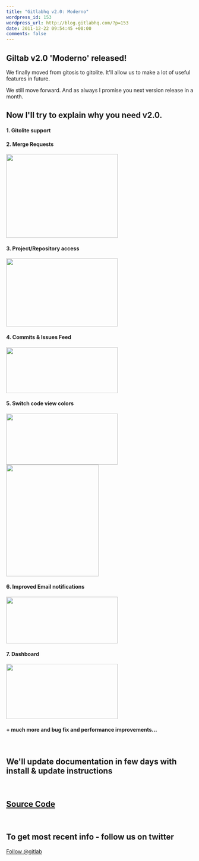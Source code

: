 ```yaml
--- 
title: "Gitlabhq v2.0: Moderno"
wordpress_id: 153
wordpress_url: http://blog.gitlabhq.com/?p=153
date: 2011-12-22 09:54:45 +00:00
comments: false
---
```

<h2>Giltab v2.0 'Moderno' released!</h2>
<p>We finally moved from gitosis to gitolite. It'll allow us to make a lot of useful features in future.</p>
<p>We still move forward. And as always I promise you next version release in a month.</p>

<h2>Now I'll try to explain why you need v2.0.</h2>

<h4>1. Gitolite support</h4>
<h4>2. Merge Requests</h4>
<a href="http://blog.gitlabhq.com/wp-content/uploads/2011/12/mr1.png"><img src="http://blog.gitlabhq.com/wp-content/uploads/2011/12/mr1-300x225.png" alt="" title="mr1" width="300" height="225" class="alignnone size-medium wp-image-154" /></a>
<h4>3. Project/Repository access</h4>
<a href="http://blog.gitlabhq.com/wp-content/uploads/2011/12/t1.png"><img src="http://blog.gitlabhq.com/wp-content/uploads/2011/12/t1-300x183.png" alt="" title="t1" width="300" height="183" class="alignnone size-medium wp-image-156" /></a>
<h4>4. Commits & Issues Feed</h4>
<a href="http://blog.gitlabhq.com/wp-content/uploads/2011/12/feed.png"><img src="http://blog.gitlabhq.com/wp-content/uploads/2011/12/feed-300x123.png" alt="" title="feed" width="300" height="123" class="alignnone size-medium wp-image-160" /></a>
<h4>5. Switch code view colors</h4>
<a href="http://blog.gitlabhq.com/wp-content/uploads/2011/12/colors.png"><img src="http://blog.gitlabhq.com/wp-content/uploads/2011/12/colors-300x137.png" alt="" title="colors" width="300" height="137" class="alignnone size-medium wp-image-162" /></a>
<a href="http://blog.gitlabhq.com/wp-content/uploads/2011/12/bg.png"><img src="http://blog.gitlabhq.com/wp-content/uploads/2011/12/bg-249x300.png" alt="" title="bg" width="249" height="300" class="alignnone size-medium wp-image-164" /></a>
<h4>6. Improved Email notifications</h4>
<a href="http://blog.gitlabhq.com/wp-content/uploads/2011/12/reassign.png"><img src="http://blog.gitlabhq.com/wp-content/uploads/2011/12/reassign-300x125.png" alt="" title="reassign" width="300" height="125" class="alignnone size-medium wp-image-168" /></a>
<h4>7. Dashboard</h4>
<a href="http://blog.gitlabhq.com/wp-content/uploads/2011/12/issues.png"><img src="http://blog.gitlabhq.com/wp-content/uploads/2011/12/issues-300x148.png" alt="" title="issues" width="300" height="148" class="alignnone size-medium wp-image-171" /></a>
<h4>+ much more and bug fix and performance improvements...</h4>
<br/>
<h2>We'll update documentation in few days with install & update instructions</h2>
<br/>
<h2><a href="https://github.com/gitlabhq/gitlabhq"> Source Code</a></h2>
<br/>
<h2>To get most recent info - follow us on twitter</h2>


<a href="https://twitter.com/gitlab" class="twitter-follow-button" data-show-count="false" data-size="large">Follow @gitlab</a>
<script>!function(d,s,id){var js,fjs=d.getElementsByTagName(s)[0];if(!d.getElementById(id)){js=d.createElement(s);js.id=id;js.src="//platform.twitter.com/widgets.js";fjs.parentNode.insertBefore(js,fjs);}}(document,"script","twitter-wjs");</script>

